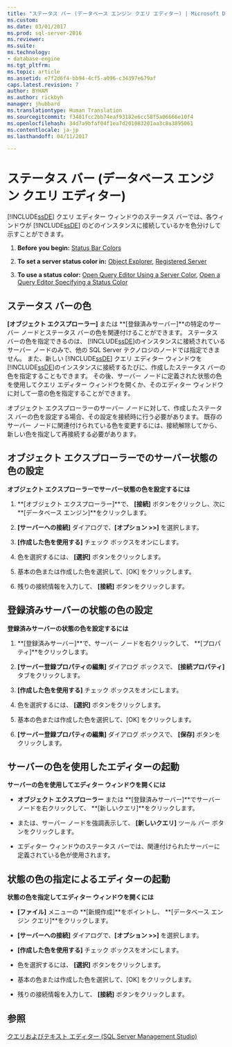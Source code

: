 ```yaml
---
title: "ステータス バー (データベース エンジン クエリ エディター) | Microsoft Docs"
ms.custom: 
ms.date: 03/01/2017
ms.prod: sql-server-2016
ms.reviewer: 
ms.suite: 
ms.technology:
- database-engine
ms.tgt_pltfrm: 
ms.topic: article
ms.assetid: e7f2d6f4-bb94-4cf5-a096-c34397e679af
caps.latest.revision: 7
author: BYHAM
ms.author: rickbyh
manager: jhubbard
ms.translationtype: Human Translation
ms.sourcegitcommit: f3481fcc2bb74eaf93182e6cc58f5a06666e10f4
ms.openlocfilehash: 34d7a9bfaf04f1ea7d201083201aa3c8a3895061
ms.contentlocale: ja-jp
ms.lasthandoff: 04/11/2017

---
```

# <a name="status-bar-database-engine-query-editor"></a>ステータス バー (データベース エンジン クエリ エディター)
  [!INCLUDE[ssDE](../../includes/ssde-md.md)] クエリ エディター ウィンドウのステータス バーでは、各ウィンドウが [!INCLUDE[ssDE](../../includes/ssde-md.md)] のどのインスタンスに接続しているかを色分けして示すことができます。  
  
1.  **Before you begin:**  [Status Bar Colors](#StatusBarColors)  
  
2.  **To set a server status color in:**  [Object Explorer](#SetOEServerColor), [Registered Server](#SetRegServerColor)  
  
3.  **To use a status color:**  [Open Query Editor Using a Server Color](#OpenServerColor), [Open a Query Editor Specifying a Status Color](#OpenSpecColor)  
  
##  <a name="StatusBarColors"></a> ステータス バーの色  
 **[オブジェクト エクスプローラー]** または **[登録済みサーバー]**の特定のサーバー ノードとステータス バーの色を関連付けることができます。 ステータス バーの色を指定できるのは、 [!INCLUDE[ssDE](../../includes/ssde-md.md)]のインスタンスに接続されているサーバー ノードのみで、他の SQL Server テクノロジのノードでは指定できません。 また、新しい [!INCLUDE[ssDE](../../includes/ssde-md.md)] クエリ エディター ウィンドウを [!INCLUDE[ssDE](../../includes/ssde-md.md)]のインスタンスに接続するたびに、作成したステータス バーの色を指定することもできます。 その後、サーバー ノードに定義された状態の色を使用してクエリ エディター ウィンドウを開くか、そのエディター ウィンドウに対して一意の色を指定することができます。  
  
 オブジェクト エクスプローラーのサーバー ノードに対して、作成したステータス バーの色を設定する場合、その設定を接続時に行う必要があります。 既存のサーバー ノードに関連付けられている色を変更するには、接続解除してから、新しい色を指定して再接続する必要があります。  
  
##  <a name="SetOEServerColor"></a> オブジェクト エクスプローラーでのサーバー状態の色の設定  
 **オブジェクト エクスプローラーでサーバー状態の色を設定するには**  
  
1.  **[オブジェクト エクスプローラー]**で、 **[接続]** ボタンをクリックし、次に **[データベース エンジン]**をクリックします。  
  
2.  **[サーバーへの接続]** ダイアログで、**[オプション >>]** を選択します。  
  
3.  **[作成した色を使用する]** チェック ボックスをオンにします。  
  
4.  色を選択するには、 **[選択]** ボタンをクリックします。  
  
5.  基本の色または作成した色を選択して、[OK] をクリックします。  
  
6.  残りの接続情報を入力して、 **[接続]** ボタンをクリックします。  
  
##  <a name="SetRegServerColor"></a> 登録済みサーバーの状態の色の設定  
 **登録済みサーバーの状態の色を設定するには**  
  
1.  **[登録済みサーバー]**で、サーバー ノードを右クリックして、 **[プロパティ]**をクリックします。  
  
2.  **[サーバー登録プロパティの編集]** ダイアログ ボックスで、 **[接続プロパティ]** タブをクリックします。  
  
3.  **[作成した色を使用する]** チェック ボックスをオンにします。  
  
4.  色を選択するには、 **[選択]** ボタンをクリックします。  
  
5.  基本の色または作成した色を選択して、[OK] をクリックします。  
  
6.  **[サーバー登録プロパティの編集]** ダイアログ ボックスで、 **[保存]** ボタンをクリックします。  
  
##  <a name="OpenServerColor"></a> サーバーの色を使用したエディターの起動  
 **サーバーの色を使用してエディター ウィンドウを開くには**  
  
-   **オブジェクト エクスプローラー** または **[登録済みサーバー]**でサーバー ノードを右クリックして、 **[新しいクエリ]**をクリックします。  
  
-   または、サーバー ノードを強調表示して、 **[新しいクエリ]** ツール バー ボタンをクリックします。  
  
-   エディター ウィンドウのステータス バーでは、関連付けられたサーバーに定義されている色が使用されます。  
  
##  <a name="OpenSpecColor"></a> 状態の色の指定によるエディターの起動  
 **状態の色を指定してエディター ウィンドウを開くには**  
  
-   **[ファイル]** メニューの **[新規作成]**をポイントし、 **[データベース エンジン クエリ]**をクリックします。  
  
-   **[サーバーへの接続]** ダイアログで、**[オプション >>]** を選択します。  
  
-   **[作成した色を使用する]** チェック ボックスをオンにします。  
  
-   色を選択するには、 **[選択]** ボタンをクリックします。  
  
-   基本の色または作成した色を選択して、[OK] をクリックします。  
  
-   残りの接続情報を入力して、 **[接続]** ボタンをクリックします。  
  
## <a name="see-also"></a>参照  
 [クエリおよびテキスト エディター &#40;SQL Server Management Studio&#41;](../../relational-databases/scripting/query-and-text-editors-sql-server-management-studio.md)  
  
  
